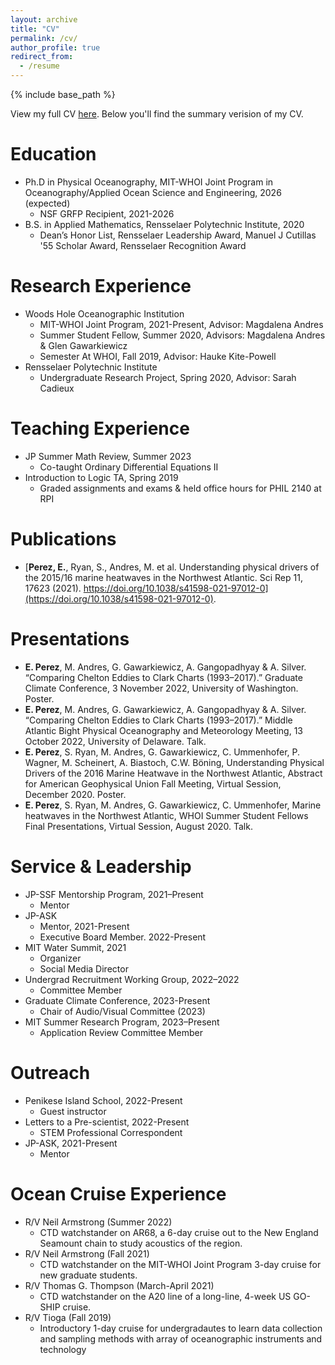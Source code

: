 ```yaml
---
layout: archive
title: "CV"
permalink: /cv/
author_profile: true
redirect_from:
  - /resume
---
```


{% include base_path %}

View my full CV [here](https://docs.google.com/document/d/1SCyCq02UhmFdHJE0R0XNfRBcwvJ8-XwOPwA6L10VnX0/edit?usp=sharing). Below you'll find the summary verision of my CV.

Education
======
* Ph.D in Physical Oceanography, MIT-WHOI Joint Program in Oceanography/Applied Ocean Science and Engineering, 2026 (expected)
  * NSF GRFP Recipient, 2021-2026 
* B.S. in Applied Mathematics, Rensselaer Polytechnic Institute, 2020
  * Dean’s Honor List, Rensselaer Leadership Award, Manuel J Cutillas '55 Scholar Award, Rensselaer Recognition Award

Research Experience
======
* Woods Hole Oceanographic Institution
  * MIT-WHOI Joint Program, 2021-Present, Advisor: Magdalena Andres
  * Summer Student Fellow, Summer 2020, Advisors: Magdalena Andres & Glen Gawarkiewicz
  * Semester At WHOI, Fall 2019, Advisor: Hauke Kite-Powell
* Rensselaer Polytechnic Institute
  * Undergraduate Research Project, Spring 2020, Advisor: Sarah Cadieux
  
Teaching Experience
======
* JP Summer Math Review, Summer 2023
  * Co-taught Ordinary Differential Equations II
* Introduction to Logic TA, Spring 2019
  * Graded assignments and exams & held office hours for PHIL 2140 at RPI 

Publications
======
* [**Perez, E.**, Ryan, S., Andres, M. et al. Understanding physical drivers of the 2015/16 marine heatwaves in the Northwest Atlantic. Sci Rep 11, 17623 (2021). https://doi.org/10.1038/s41598-021-97012-0](https://doi.org/10.1038/s41598-021-97012-0).
  
Presentations
======
* **E. Perez**, M. Andres, G. Gawarkiewicz, A. Gangopadhyay & A. Silver. “Comparing Chelton Eddies to Clark Charts (1993–2017).” Graduate Climate Conference, 3 November 2022, University of Washington. Poster.
* **E. Perez**, M. Andres, G. Gawarkiewicz, A. Gangopadhyay & A. Silver. “Comparing Chelton Eddies to Clark Charts (1993–2017).” Middle Atlantic Bight Physical Oceanography and Meteorology Meeting, 13 October 2022, University of Delaware. Talk.
* **E. Perez**, S. Ryan, M. Andres, G. Gawarkiewicz, C. Ummenhofer, P. Wagner, M. Scheinert, A. Biastoch, C.W. Böning, Understanding Physical Drivers of the 2016 Marine Heatwave in the Northwest Atlantic, Abstract for American Geophysical Union Fall Meeting, Virtual Session, December 2020. Poster.
* **E. Perez**, S. Ryan, M. Andres, G. Gawarkiewicz, C. Ummenhofer, Marine heatwaves in the Northwest Atlantic, WHOI Summer Student Fellows Final Presentations, Virtual Session, August 2020. Talk. 
  
Service & Leadership
======
* JP-SSF Mentorship Program, 2021–Present
  * Mentor
* JP-ASK
  * Mentor, 2021-Present 
  * Executive Board Member. 2022-Present
* MIT Water Summit, 2021
  * Organizer
  * Social Media Director 
* Undergrad Recruitment Working Group, 2022–2022
  * Committee Member
* Graduate Climate Conference, 2023-Present
  * Chair of Audio/Visual Committee (2023)
* MIT Summer Research Program, 2023–Present
  * Application Review Committee Member
 
Outreach
======
* Penikese Island School, 2022-Present
  * Guest instructor
* Letters to a Pre-scientist, 2022-Present
  * STEM Professional Correspondent
* JP-ASK, 2021-Present
  * Mentor

Ocean Cruise Experience
======
* R/V Neil Armstrong (Summer 2022)
  *  CTD watchstander on AR68, a 6-day cruise out to the New England Seamount chain to study acoustics of the region.
* R/V Neil Armstrong (Fall  2021)
  * CTD watchstander on the MIT-WHOI Joint Program 3-day cruise for new graduate students.
* R/V Thomas G. Thompson	(March-April 2021)
  * CTD watchstander on the A20 line of a long-line, 4-week US GO-SHIP cruise. 
* R/V Tioga (Fall 2019)
  * Introductory 1-day cruise for undergradautes to learn data collection and sampling methods with array of oceanographic instruments and technology

